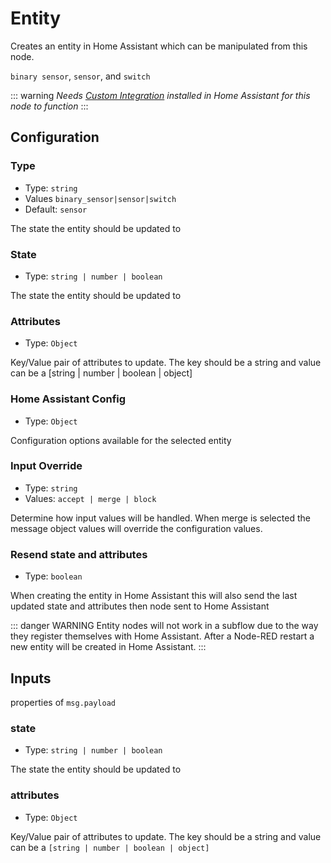 # Entity

Creates an entity in Home Assistant which can be manipulated from this node.

`binary sensor`, `sensor`, and `switch`

::: warning
_Needs [Custom Integration](https://github.com/zachowj/hass-node-red) installed
in Home Assistant for this node to function_
:::

## Configuration

### Type <Badge text="required"/>

- Type: `string`
- Values `binary_sensor|sensor|switch`
- Default: `sensor`

The state the entity should be updated to

### State <Badge text="required"/>

- Type: `string | number | boolean`

The state the entity should be updated to

### Attributes

- Type: `Object`

Key/Value pair of attributes to update. The key should be a string and value can be a [string | number | boolean | object]

### Home Assistant Config

- Type: `Object`

Configuration options available for the selected entity

### Input Override

- Type: `string`
- Values: `accept | merge | block`

Determine how input values will be handled. When merge is selected the message object values will override the configuration values.

### Resend state and attributes

- Type: `boolean`

When creating the entity in Home Assistant this will also send the last updated state and attributes then node sent to Home Assistant

::: danger WARNING
Entity nodes will not work in a subflow due to the way they register themselves
with Home Assistant. After a Node-RED restart a new entity will be created in
Home Assistant.
:::

## Inputs

properties of `msg.payload`

### state

- Type: `string | number | boolean`

The state the entity should be updated to

### attributes

- Type: `Object`

Key/Value pair of attributes to update. The key should be a string and value can be a `[string | number | boolean | object]`

<!-- TODO: outputs -->
